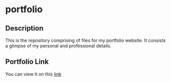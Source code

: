 # portfolio

## Description
This is the repository comprising of files for my portfolio website. It consists a glimpse of my personal and professional details.

## Portfolio Link
You can view it on this [link](http://nimmi.pythonanywhere.com/)
